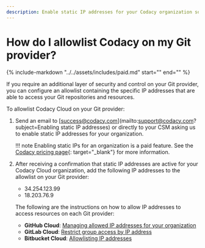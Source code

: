 ```yaml
---
description: Enable static IP addresses for your Codacy organization so that you can allowlist Codacy Cloud on your Git provider.
---
```


# How do I allowlist Codacy on my Git provider?

{%
    include-markdown "../../assets/includes/paid.md"
    start="<!--start-paid-feature-->"
    end="<!--end-paid-feature-->"
%}

If you require an additional layer of security and control on your Git provider, you can configure an allowlist containing the specific IP addresses that are able to access your Git repositories and resources.

To allowlist Codacy Cloud on your Git provider:

1.  Send an email to <span class="skip-vale">[success@codacy.com](mailto:support@codacy.com?subject=Enabling static IP addresses)</span> or directly to your CSM asking us to enable static IP addresses for your organization.

    !!! note
        Enabling static IPs for an organization is a paid feature. See the [Codacy pricing page](https://www.codacy.com/pricing#qa-full-comparison){: target="_blank"} for more information.

1.  After receiving a confirmation that static IP addresses are active for your Codacy Cloud organization, add the following IP addresses to the allowlist on your Git provider:

    -   34.254.123.99
    -   18.203.76.9

    The following are the instructions on how to allow IP addresses to access resources on each Git provider:

    -   **GitHub Cloud**: [Managing allowed IP addresses for your organization](https://docs.github.com/en/organizations/keeping-your-organization-secure/managing-allowed-ip-addresses-for-your-organization)
    -   **GitLab Cloud**: [Restrict group access by IP address](https://docs.gitlab.com/ee/user/group/#restrict-group-access-by-ip-address)
    -   **Bitbucket Cloud**: [Allowlisting IP addresses](https://support.atlassian.com/bitbucket-cloud/docs/control-access-to-your-private-content/#Allowlisting-IP-addresses)
